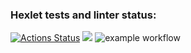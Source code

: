### Hexlet tests and linter status:
[![Actions Status](https://github.com/pavelisaew/python-project-49/workflows/hexlet-check/badge.svg)](https://github.com/pavelisaew/python-project-49/actions)
<a href="https://github.com/devdenh/pavelisaew/python-project-49"><img src="https://api.codeclimate.com/v1/badges/a99a88d28ad37a79dbf6/maintainability" /></a>
![example workflow](https://github.com/devdenh/python-project-49/actions/workflows/makelint.yml/badge.svg)
